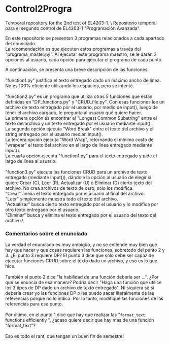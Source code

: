 # Control2Progra
Temporal repository for the 2nd test of EL4203-1. \\ Repositorio temporal para el segundo control de EL4203-1 "Programación Avanzada".

En este repositorio se presentan 3 programas relacionados a cada apartado del enunciado. \
La recomendación es que ejecuten estos programas a través del "programa_master.py". Al ejecutar este programa maestro, se le darán 3 opciones al usuario, cada opción para ejecutar el programa de cada punto.

A continuación, se presenta una breve descripción de las funciones:\
\
"function1.py" justifica el texto entregado dado un máximo ancho de línea. No es 100% eficiente utilizando los espacios, pero se intentó.\
\
"function2.py" es un programa que utiliza otras 5 funciones que están definidas en "DP_functions.py" y "CRUD_file.py". Con esas funciones lee un archivo de texto entregado por el usuario, por medio de input(), 
luego de tener el archivo cargado, le pregunta al usuario qué quiere hacer.\
La primera opción es encontrar el "Longest Common Substring" entre el texto del archivo y un texto entregado por el usuario mediante input().\
La segunda opción ejecuta "Word Break" entre el texto del archivo y el string entregado por el usuario median input(). \
La tercera opción ejecuta "Word Wrap", retornando el mínimo costo de "wrapear" el texto del archivo en el largo de línea entregado mediante input().\
La cuarta opción ejecuta "function1.py" para el texto entregado y pide el largo de línea al usuario.\
\
"function3.py" ejecuta las funciones CRUD para un archivo de texto entregado (mediante input()), dándole la opción al usuario de elegir si quiere Crear (C), Leer (R), Actualizar (U) o Eliminar (D) cierto texto del archivo. No crea archivos de texto de cero, solo los modifica.\
"Crear" anexa el texto entregado por el usuario al final del archivo.\
"Leer" simplemente muestra todo el texto del archivo.\
"Actualizar" busca cierto texto entregado por el usuario y lo modifica por otro texto entregado por el usuario.\
"Eliminar" busca y elimina el texto entregado por el usuario del texto del archivo.\


### Comentarios sobre el enunciado
La verdad el enunciado es muy ambigüo, y no se entiende muy bien qué hay que hacer y qué cosas requieren las funciones, sobretodo del punto 2 y 3. ¿El punto 3 requiere DP? El punto 3 dice que sólo debe ser capaz de ejecutar funciones CRUD sobre
el texto dado un archivo, y eso es lo que hice.\
\
También el punto 2 dice "la habilidad de una función debería ser ...". ¿Por qué se enuncia de esa manera? Podría decir "Haga una función que utilice los 3 tipos de DP dado un archivo de texto entregado". Ni siquiera sé si debería 
crear yo las funciones DP o las puedo sacar literalmente de las referencias porque no lo indica. Por lo tanto, modifiqué las funciones de las referencias para ese punto.\
\
Por último, en el punto 1 dice que hay que realizar las "`format_text` functions efficiently ", ¿acaso quiere decir que hay más de una función "format_text"?\
\
Eso es todo el rant, que tengan un buen fin de semestre!
